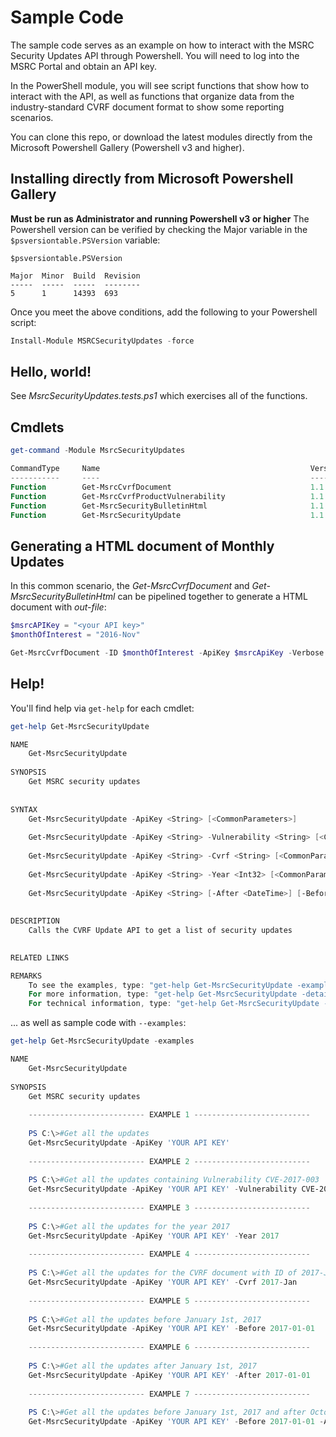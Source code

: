 # Sample Code

The sample code serves as an example on how to interact with the MSRC Security Updates API through Powershell.  You will need to log into the MSRC Portal and obtain an API key.   

In the PowerShell module, you will see script functions that show how to interact with the API, as well 
as functions that organize data from the industry-standard CVRF document format to show some reporting scenarios.

You can clone this repo, or download the latest modules directly from the Microsoft Powershell Gallery (Powershell v3 and higher). 

## Installing directly from Microsoft Powershell Gallery

**Must be run as Administrator and running Powershell v3 or higher**  The Powershell version can be verified by checking the Major variable in the ``$psversiontable.PSVersion``  variable:

```
$psversiontable.PSVersion

Major  Minor  Build  Revision
-----  -----  -----  --------
5      1      14393  693     
```

Once you meet the above conditions, add the following to your Powershell script:

```Powershell
Install-Module MSRCSecurityUpdates -force
````


## Hello, world!
See *MsrcSecurityUpdates.tests.ps1* which exercises all of the functions.


## Cmdlets

```Powershell
get-command -Module MsrcSecurityUpdates

CommandType     Name                                               Version    Source
-----------     ----                                               -------    ------
Function        Get-MsrcCvrfDocument                               1.1        MsrcSecurityUpdates
Function        Get-MsrcCvrfProductVulnerability                   1.1        MsrcSecurityUpdates
Function        Get-MsrcSecurityBulletinHtml                       1.1        MsrcSecurityUpdates
Function        Get-MsrcSecurityUpdate                             1.1        MsrcSecurityUpdates
```

## Generating a HTML document of Monthly Updates

In this common scenario, the *Get-MsrcCvrfDocument* and *Get-MsrcSecurityBulletinHtml* can be pipelined together to generate a HTML document with *out-file*:

```Powershell
$msrcAPIKey = "<your API key>"
$monthOfInterest = "2016-Nov"

Get-MsrcCvrfDocument -ID $monthOfInterest -ApiKey $msrcApiKey -Verbose | Get-MsrcSecurityBulletinHtml -Verbose | Out-File c:\temp\MSRCNovSecurityUpdates.html
```


## Help!
You'll find help via ``get-help`` for each cmdlet:

```Powershell
get-help Get-MsrcSecurityUpdate

NAME
    Get-MsrcSecurityUpdate
    
SYNOPSIS
    Get MSRC security updates
    
    
SYNTAX
    Get-MsrcSecurityUpdate -ApiKey <String> [<CommonParameters>]
    
    Get-MsrcSecurityUpdate -ApiKey <String> -Vulnerability <String> [<CommonParameters>]
    
    Get-MsrcSecurityUpdate -ApiKey <String> -Cvrf <String> [<CommonParameters>]
    
    Get-MsrcSecurityUpdate -ApiKey <String> -Year <Int32> [<CommonParameters>]
    
    Get-MsrcSecurityUpdate -ApiKey <String> [-After <DateTime>] [-Before <DateTime>] [<CommonParameters>]
    
    
DESCRIPTION
    Calls the CVRF Update API to get a list of security updates
    

RELATED LINKS

REMARKS
    To see the examples, type: "get-help Get-MsrcSecurityUpdate -examples".
    For more information, type: "get-help Get-MsrcSecurityUpdate -detailed".
    For technical information, type: "get-help Get-MsrcSecurityUpdate -full".
```

... as well as sample code with ``--examples``:

```Powershell
get-help Get-MsrcSecurityUpdate -examples

NAME
    Get-MsrcSecurityUpdate
    
SYNOPSIS
    Get MSRC security updates
    
    -------------------------- EXAMPLE 1 --------------------------
    
    PS C:\>#Get all the updates
    Get-MsrcSecurityUpdate -ApiKey 'YOUR API KEY'
    
    -------------------------- EXAMPLE 2 --------------------------
    
    PS C:\>#Get all the updates containing Vulnerability CVE-2017-003
    Get-MsrcSecurityUpdate -ApiKey 'YOUR API KEY' -Vulnerability CVE-2017-0003
    
    -------------------------- EXAMPLE 3 --------------------------
    
    PS C:\>#Get all the updates for the year 2017
    Get-MsrcSecurityUpdate -ApiKey 'YOUR API KEY' -Year 2017
    
    -------------------------- EXAMPLE 4 --------------------------
    
    PS C:\>#Get all the updates for the CVRF document with ID of 2017-Jan
    Get-MsrcSecurityUpdate -ApiKey 'YOUR API KEY' -Cvrf 2017-Jan
    
    -------------------------- EXAMPLE 5 --------------------------
    
    PS C:\>#Get all the updates before January 1st, 2017
    Get-MsrcSecurityUpdate -ApiKey 'YOUR API KEY' -Before 2017-01-01
    
    -------------------------- EXAMPLE 6 --------------------------
    
    PS C:\>#Get all the updates after January 1st, 2017
    Get-MsrcSecurityUpdate -ApiKey 'YOUR API KEY' -After 2017-01-01
    
    -------------------------- EXAMPLE 7 --------------------------
    
    PS C:\>#Get all the updates before January 1st, 2017 and after October 1st, 2016
    Get-MsrcSecurityUpdate -ApiKey 'YOUR API KEY' -Before 2017-01-01 -After 2016-10-01
```